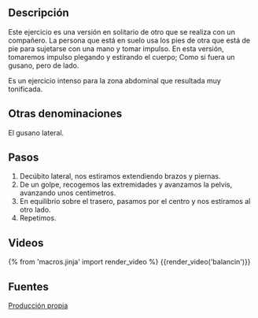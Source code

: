 ## Descripción

Este ejercicio es una versión en solitario de otro que se realiza con un compañero. La persona que está en suelo usa los pies de otra que está de pie para sujetarse con una mano y tomar impulso. En esta versión, tomaremos impulso plegando y estirando el cuerpo; Como si fuera un gusano, pero de lado.

Es un ejercicio intenso para la zona abdominal que resultada muy tonificada.


## Otras denominaciones

El gusano lateral.

## Pasos

1. Decúbito lateral, nos estiramos extendiendo brazos y piernas.
2. De un golpe, recogemos las extremidades y avanzamos la pelvis, avanzando unos centímetros.
3. En equilibrio sobre el trasero, pasamos por el centro y nos estiramos al otro lado.
4. Repetimos.

## Videos


{% from 'macros.jinja' import render_video %}
{{render_video('balancin')}}


## Fuentes

[Producción propia]({{config.site_url}})
